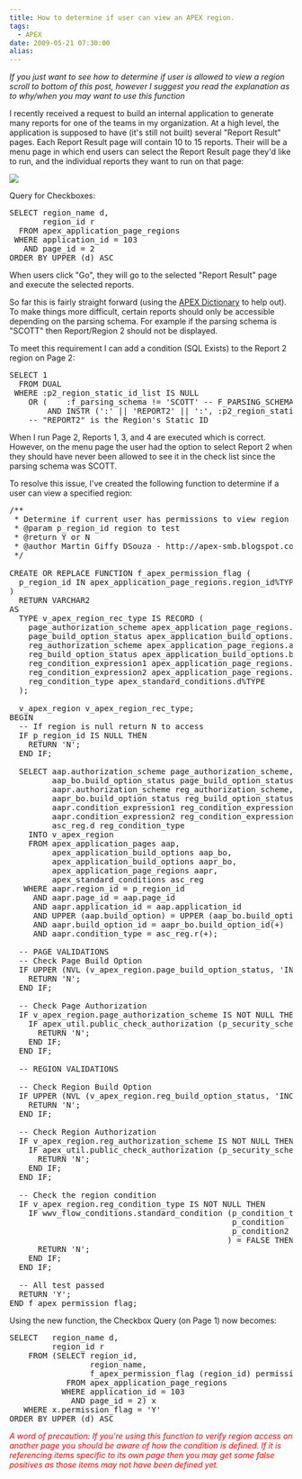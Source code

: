 ```yaml
---
title: How to determine if user can view an APEX region.
tags:
  - APEX
date: 2009-05-21 07:30:00
alias:
---
```


<span style="font-style:italic">If you just want to see how to determine if user is allowed to view a region scroll to bottom of this post, however I suggest you read the explanation as to why/when you may want to use this function</span>

I recently received a request to build an internal application to generate many reports for one of the teams in my organization. At a high level, the application is supposed to have (it's still not built) several "Report Result" pages. Each Report Result page will contain 10 to 15 reports. Their will be a menu page in which end users can select the Report Result page they'd like to run, and the individual reports they want to run on that page: 

[![](http://2.bp.blogspot.com/_33EF80fk9sM/ShTbH_xs65I/AAAAAAAADpA/VWfpxtTCg_A/s400/_16_screen_shot.bmp)](http://2.bp.blogspot.com/_33EF80fk9sM/ShTbH_xs65I/AAAAAAAADpA/VWfpxtTCg_A/s1600-h/_16_screen_shot.bmp)

Query for Checkboxes:

<pre class="brush: sql">
SELECT region_name d,
       region_id r
  FROM apex_application_page_regions
 WHERE application_id = 103
   AND page_id = 2
ORDER BY UPPER (d) ASC   
</pre>

When users click "Go", they will go to the selected "Report Result" page and execute the selected reports.

So far this is fairly straight forward (using the [APEX Dictionary](http://apex-smb.blogspot.com/2008/11/how-to-list-apex-dictionary-views-using.html) to help out). To make things more difficult, certain reports should only be accessible depending on the parsing schema. For example if the parsing schema is "SCOTT" then Report/Region 2 should not be displayed. 

To meet this requirement I can add a condition (SQL Exists) to the Report 2 region on Page 2:

<pre class="brush: sql">
SELECT 1
  FROM DUAL
 WHERE :p2_region_static_id_list IS NULL
    OR (    :f_parsing_schema != 'SCOTT' -- F_PARSING_SCHEMA is an application_item I added
        AND INSTR (':' || 'REPORT2' || ':', :p2_region_static_id_list) > 0)
    -- "REPORT2" is the Region's Static ID
</pre>    

When I run Page 2, Reports 1, 3, and 4 are executed which is correct. However, on the menu page the user had the option to select Report 2 when they should have never been allowed to see it in the check list since the parsing schema was SCOTT. 

To resolve this issue, I've created the following function to determine if a user can view a specified region:

<pre class="brush: sql">
/**
 * Determine if current user has permissions to view region
 * @param p_region_id region to test
 * @return Y or N
 * @author Martin Giffy DSouza - http://apex-smb.blogspot.com/
 */

CREATE OR REPLACE FUNCTION f_apex_permission_flag (
  p_region_id IN apex_application_page_regions.region_id%TYPE
)
  RETURN VARCHAR2
AS
  TYPE v_apex_region_rec_type IS RECORD (
    page_authorization_scheme apex_application_page_regions.authorization_scheme%TYPE,
    page_build_option_status apex_application_build_options.build_option_status%TYPE,
    reg_authorization_scheme apex_application_page_regions.authorization_scheme%TYPE,
    reg_build_option_status apex_application_build_options.build_option_status%TYPE,
    reg_condition_expression1 apex_application_page_regions.condition_expression1%TYPE,
    reg_condition_expression2 apex_application_page_regions.condition_expression2%TYPE,
    reg_condition_type apex_standard_conditions.d%TYPE
  );

  v_apex_region v_apex_region_rec_type;
BEGIN
  -- If region is null return N to access
  IF p_region_id IS NULL THEN
    RETURN 'N';
  END IF;

  SELECT aap.authorization_scheme page_authorization_scheme,
         aap_bo.build_option_status page_build_option_status,
         aapr.authorization_scheme reg_authorization_scheme,
         aapr_bo.build_option_status reg_build_option_status,
         aapr.condition_expression1 reg_condition_expression1,
         aapr.condition_expression2 reg_condition_expression2,
         asc_reg.d reg_condition_type
    INTO v_apex_region
    FROM apex_application_pages aap,
         apex_application_build_options aap_bo,
         apex_application_build_options aapr_bo,
         apex_application_page_regions aapr,
         apex_standard_conditions asc_reg
   WHERE aapr.region_id = p_region_id
     AND aapr.page_id = aap.page_id
     AND aapr.application_id = aap.application_id
     AND UPPER (aap.build_option) = UPPER (aap_bo.build_option_name(+))
     AND aapr.build_option_id = aapr_bo.build_option_id(+)
     AND aapr.condition_type = asc_reg.r(+);

  -- PAGE VALIDATIONS
  -- Check Page Build Option
  IF UPPER (NVL (v_apex_region.page_build_option_status, 'INCLUDE')) != 'INCLUDE' THEN
    RETURN 'N';
  END IF;

  -- Check Page Authorization
  IF v_apex_region.page_authorization_scheme IS NOT NULL THEN
    IF apex_util.public_check_authorization (p_security_scheme => v_apex_region.page_authorization_scheme) = FALSE THEN
      RETURN 'N';
    END IF;
  END IF;

  -- REGION VALIDATIONS

  -- Check Region Build Option
  IF UPPER (NVL (v_apex_region.reg_build_option_status, 'INCLUDE')) != 'INCLUDE' THEN
    RETURN 'N';
  END IF;

  -- Check Region Authorization
  IF v_apex_region.reg_authorization_scheme IS NOT NULL THEN
    IF apex_util.public_check_authorization (p_security_scheme => v_apex_region.reg_authorization_scheme) = FALSE THEN
      RETURN 'N';
    END IF;
  END IF;

  -- Check the region condition
  IF v_apex_region.reg_condition_type IS NOT NULL THEN
    IF wwv_flow_conditions.standard_condition (p_condition_type     => v_apex_region.reg_condition_type,
                                               p_condition          => v_apex_region.reg_condition_expression1,
                                               p_condition2         => v_apex_region.reg_condition_expression1
                                              ) = FALSE THEN
      RETURN 'N';
    END IF;
  END IF;

  -- All test passed
  RETURN 'Y';
END f_apex_permission_flag;
</pre>

Using the new function, the Checkbox Query (on Page 1) now becomes:

<pre class="brush: sql">
SELECT   region_name d,
         region_id r
    FROM (SELECT region_id,
                 region_name,
                 f_apex_permission_flag (region_id) permission_flag
            FROM apex_application_page_regions
           WHERE application_id = 103
             AND page_id = 2) x
   WHERE x.permission_flag = 'Y'
ORDER BY UPPER (d) ASC
</pre>

<span style="font-style:italic; color:red;">A word of precaution: If you're using this function to verify region access on another page you should be aware of how the condition is defined. If it is referencing items specific to its own page then you may get some false positives as those items may not have been defined yet.</span>